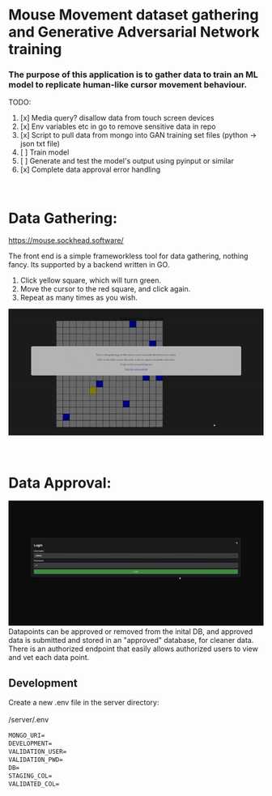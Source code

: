 # Mouse Movement dataset gathering and Generative Adversarial Network training

### The purpose of this application is to gather data to train an ML model to replicate human-like cursor movement behaviour.

TODO:

1. [x] Media query? disallow data from touch screen devices
2. [x] Env variables etc in go to remove sensitive data in repo
3. [x] Script to pull data from mongo into GAN training set files (python -> json txt file)
4. [ ] Train model
5. [ ] Generate and test the model's output using pyinput or similar
6. [x] Complete data approval error handling

<br>

# Data Gathering:

https://mouse.sockhead.software/

The front end is a simple frameworkless tool for data gathering, nothing fancy. Its supported by a backend written in GO.

1. Click yellow square, which will turn green.
2. Move the cursor to the red square, and click again.
3. Repeat as many times as you wish.

![](example.gif)
<br>
<br>
<br>

# Data Approval:

![](dataPage.gif)
Datapoints can be approved or removed from the inital DB, and approved data is submitted and stored in an "approved" database, for cleaner data. There is an authorized endpoint that easily allows authorized users to view and vet each data point.

## Development

Create a new .env file in the server directory:  
<br>
/server/.env

```
MONGO_URI=
DEVELOPMENT=
VALIDATION_USER=
VALIDATION_PWD=
DB=
STAGING_COL=
VALIDATED_COL=

```
